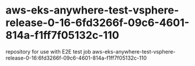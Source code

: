# aws-eks-anywhere-test-vsphere-release-0-16-6fd3266f-09c6-4601-814a-f1ff7f05132c-110
repository for use with E2E test job aws-eks-anywhere-test-vsphere-release-0-16:6fd3266f-09c6-4601-814a-f1ff7f05132c-110
